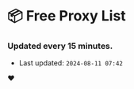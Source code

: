 # :package: Free Proxy List
### Updated every 15 minutes.

- Last updated: `2024-08-11 07:42`

:heart:
